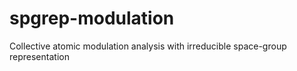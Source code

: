 # spgrep-modulation
Collective atomic modulation analysis with irreducible space-group representation
